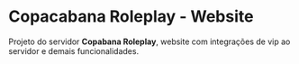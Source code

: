 # Copacabana Roleplay - Website
Projeto do servidor **Copabana Roleplay**, website com integrações de vip ao servidor e demais funcionalidades.
